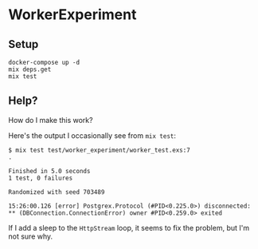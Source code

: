 # WorkerExperiment

## Setup

```
docker-compose up -d
mix deps.get
mix test
```

## Help?

How do I make this work?

Here's the output I occasionally see from `mix test`:

```
$ mix test test/worker_experiment/worker_test.exs:7
.

Finished in 5.0 seconds
1 test, 0 failures

Randomized with seed 703489

15:26:00.126 [error] Postgrex.Protocol (#PID<0.225.0>) disconnected: ** (DBConnection.ConnectionError) owner #PID<0.259.0> exited
```

If I add a sleep to the `HttpStream` loop, it seems to fix the problem, but I'm
not sure why.
